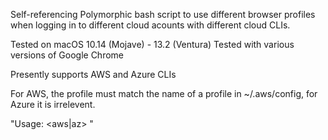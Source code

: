 Self-referencing Polymorphic bash script to use different browser profiles when logging in to different cloud acounts with different cloud CLIs.

Tested on macOS 10.14 (Mojave) - 13.2 (Ventura)
Tested with various versions of Google Chrome

Presently supports AWS and Azure CLIs

For AWS, the profile must match the name of a profile in ~/.aws/config, for Azure it is irrelevent.

"Usage: <aws|az> <profile>"
